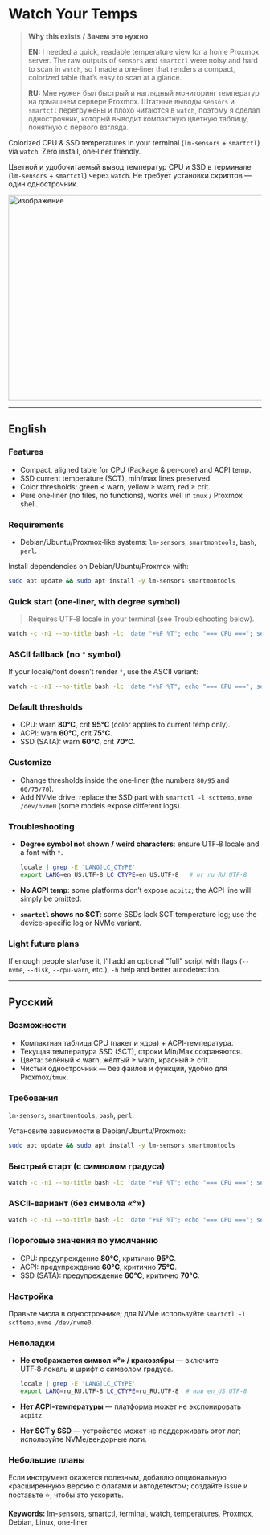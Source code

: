 # Watch Your Temps

> **Why this exists / Зачем это нужно**
>
> **EN:** I needed a quick, readable temperature view for a home Proxmox server. The raw outputs of `sensors` and `smartctl` were noisy and hard to scan in `watch`, so I made a one‑liner that renders a compact, colorized table that’s easy to scan at a glance.
>
> **RU:** Мне нужен был быстрый и наглядный мониторинг температур на домашнем сервере Proxmox. Штатные выводы `sensors` и `smartctl` перегружены и плохо читаются в `watch`, поэтому я сделал однострочник, который выводит компактную цветную таблицу, понятную с первого взгляда.

Colorized CPU & SSD temperatures in your terminal (`lm-sensors` + `smartctl`) via `watch`. Zero install, one‑liner friendly.

Цветной и удобочитаемый вывод температур CPU и SSD в терминале (`lm-sensors` + `smartctl`) через `watch`. Не требует установки скриптов — один однострочник.

<img width="728" height="409" alt="изображение" src="https://github.com/user-attachments/assets/37487a68-128d-4c89-b249-25ed5b164760" />

---

## English

### Features

* Compact, aligned table for CPU (Package & per‑core) and ACPI temp.
* SSD current temperature (SCT), min/max lines preserved.
* Color thresholds: green < warn, yellow ≥ warn, red ≥ crit.
* Pure one‑liner (no files, no functions), works well in `tmux` / Proxmox shell.

### Requirements

* Debian/Ubuntu/Proxmox‑like systems: `lm-sensors`, `smartmontools`, `bash`, `perl`.

Install dependencies on Debian/Ubuntu/Proxmox with:
```bash
sudo apt update && sudo apt install -y lm-sensors smartmontools
```

### Quick start (one‑liner, with degree symbol)

> Requires UTF‑8 locale in your terminal (see Troubleshooting below).

```bash
watch -c -n1 --no-title bash -lc 'date "+%F %T"; echo "=== CPU ==="; sensors 2>/dev/null | perl -Mstrict -Mwarnings -ne '\''BEGIN{ printf "%-16s %8s %8s %8s\n","Sensor","Temp","High","Crit" } our $in_acpi=0; if(/^Adapter:\s*ACPI interface/){ $in_acpi=1; } elsif(/^$/){ $in_acpi=0; } if( /^(Package id \d+|Core \d+):.*?\+([\d.]+)/ ){ my($n,$t)=($1,$2); my($hi)=/high\s*=\s*\+([\d.]+)/? $1:100; my($cr)=/crit\s*=\s*\+([\d.]+)/? $1:100; my $col = ($t>=95) ? "\e[31m" : ($t>=80) ? "\e[33m" : "\e[32m"; if($n =~ /^Package id/){ $n="CPU Package"; printf "%-16s ${col}\e[1m%6.1f°C\e[0m %7s°C %7s°C\n",$n,$t,$hi,$cr; print "\e[2m──────────────────────────────────────────────\e[0m\n"; } else { printf "%-16s ${col}%6.1f°C\e[0m %7s°C %7s°C\n",$n,$t,$hi,$cr; } } elsif( $in_acpi && /^temp\d+:\s*\+?([\d.]+)/ ){ my $t=$1; my $col = ($t>=75) ? "\e[31m" : ($t>=60) ? "\e[33m" : "\e[32m"; printf "%-16s ${col}%6.1f°C\e[0m %7s %7s\n","ACPI temp1",$t,"--","--"; }'\''; echo; echo "=== SSD /dev/sda ==="; smartctl -l scttemp /dev/sda 2>/dev/null | perl -Mstrict -Mwarnings -ne '\''if(/Current Temperature:\s+(\d+)/){ my $t=$1; my $col = ($t>=70) ? "\e[31m" : ($t>=60) ? "\e[33m" : "\e[32m"; printf "%-24s ${col}%5d°C\e[0m\n","Current Temperature:",$t; } elsif(/Power Cycle Min\/Max Temperature:/ || /Lifetime Min\/Max Temperature:/){ print; }'\'''
```

### ASCII fallback (no `°` symbol)

If your locale/font doesn’t render `°`, use the ASCII variant:

```bash
watch -c -n1 --no-title bash -lc 'date "+%F %T"; echo "=== CPU ==="; sensors 2>/dev/null | perl -Mstrict -Mwarnings -ne '\''BEGIN{ printf "%-16s %8s %8s %8s\n","Sensor","Temp","High","Crit" } our $in_acpi=0; if(/^Adapter:\s*ACPI interface/){ $in_acpi=1; } elsif(/^$/){ $in_acpi=0; } if( /^(Package id \d+|Core \d+):.*?\+([\d.]+)/ ){ my($n,$t)=($1,$2); my($hi)=/high\s*=\s*\+([\d.]+)/? $1:100; my($cr)=/crit\s*=\s*\+([\d.]+)/? $1:100; my $col = ($t>=95) ? "\e[31m" : ($t>=80) ? "\e[33m" : "\e[32m"; if($n =~ /^Package id/){ $n="CPU Package"; printf "%-16s ${col}\e[1m%6.1fC\e[0m %7sC %7sC\n",$n,$t,$hi,$cr; print "\e[2m──────────────────────────────────────────────\e[0m\n"; } else { printf "%-16s ${col}%6.1fC\e[0m %7sC %7sC\n",$n,$t,$hi,$cr; } } elsif( $in_acpi && /^temp\d+:\s*\+?([\d.]+)/ ){ my $t=$1; my $col = ($t>=75) ? "\e[31m" : ($t>=60) ? "\e[33m" : "\e[32m"; printf "%-16s ${col}%6.1fC\e[0m %7s %7s\n","ACPI temp1",$t,"--","--"; }'\''; echo; echo "=== SSD /dev/sda ==="; smartctl -l scttemp /dev/sda 2>/dev/null | perl -Mstrict -Mwarnings -ne '\''if(/Current Temperature:\s+(\d+)/){ my $t=$1; my $col = ($t>=70) ? "\e[31m" : ($t>=60) ? "\e[33m" : "\e[32m"; printf "%-24s ${col}%5dC\e[0m\n","Current Temperature:",$t; } elsif(/Power Cycle Min\/Max Temperature:/ || /Lifetime Min\/Max Temperature:/){ print; }'\'''
```

### Default thresholds

* CPU: warn **80°C**, crit **95°C** (color applies to current temp only).
* ACPI: warn **60°C**, crit **75°C**.
* SSD (SATA): warn **60°C**, crit **70°C**.

### Customize

* Change thresholds inside the one‑liner (the numbers `80/95` and `60/75/70`).
* Add NVMe drive: replace the SSD part with `smartctl -l scttemp,nvme /dev/nvme0` (some models expose different logs).

### Troubleshooting

* **Degree symbol not shown / weird characters**: ensure UTF‑8 locale and a font with `°`.

  ```bash
  locale | grep -E 'LANG|LC_CTYPE'
  export LANG=en_US.UTF-8 LC_CTYPE=en_US.UTF-8   # or ru_RU.UTF-8
  ```
* **No ACPI temp**: some platforms don’t expose `acpitz`; the ACPI line will simply be omitted.
* **`smartctl` shows no SCT**: some SSDs lack SCT temperature log; use the device‑specific log or NVMe variant.


### Light future plans

If enough people star/use it, I’ll add an optional "full" script with flags (`--nvme`, `--disk`, `--cpu-warn`, etc.), `-h` help and better autodetection.

---

## Русский

### Возможности

* Компактная таблица CPU (пакет и ядра) + ACPI‑температура.
* Текущая температура SSD (SCT), строки Min/Max сохраняются.
* Цвета: зелёный < warn, жёлтый ≥ warn, красный ≥ crit.
* Чистый однострочник — без файлов и функций, удобно для Proxmox/`tmux`.

### Требования

`lm-sensors`, `smartmontools`, `bash`, `perl`.

Установите зависимости в Debian/Ubuntu/Proxmox:
```bash
sudo apt update && sudo apt install -y lm-sensors smartmontools
```

### Быстрый старт (с символом градуса)

```bash
watch -c -n1 --no-title bash -lc 'date "+%F %T"; echo "=== CPU ==="; sensors 2>/dev/null | perl -Mstrict -Mwarnings -ne '\''BEGIN{ printf "%-16s %8s %8s %8s\n","Sensor","Temp","High","Crit" } our $in_acpi=0; if(/^Adapter:\s*ACPI interface/){ $in_acpi=1; } elsif(/^$/){ $in_acpi=0; } if( /^(Package id \d+|Core \d+):.*?\+([\d.]+)/ ){ my($n,$t)=($1,$2); my($hi)=/high\s*=\s*\+([\d.]+)/? $1:100; my($cr)=/crit\s*=\s*\+([\d.]+)/? $1:100; my $col = ($t>=95) ? "\e[31m" : ($t>=80) ? "\e[33m" : "\e[32m"; if($n =~ /^Package id/){ $n="CPU Package"; printf "%-16s ${col}\e[1m%6.1f°C\e[0m %7s°C %7s°C\n",$n,$t,$hi,$cr; print "\e[2m──────────────────────────────────────────────\e[0m\n"; } else { printf "%-16s ${col}%6.1f°C\e[0m %7s°C %7s°C\n",$n,$t,$hi,$cr; } } elsif( $in_acpi && /^temp\d+:\s*\+?([\d.]+)/ ){ my $t=$1; my $col = ($t>=75) ? "\e[31m" : ($t>=60) ? "\e[33m" : "\e[32m"; printf "%-16s ${col}%6.1f°C\e[0m %7s %7s\n","ACPI temp1",$t,"--","--"; }'\''; echo; echo "=== SSD /dev/sda ==="; smartctl -l scttemp /dev/sda 2>/dev/null | perl -Mstrict -Mwarnings -ne '\''if(/Current Temperature:\s+(\d+)/){ my $t=$1; my $col = ($t>=70) ? "\e[31m" : ($t>=60) ? "\e[33m" : "\e[32m"; printf "%-24s ${col}%5d°C\e[0m\n","Current Temperature:",$t; } elsif(/Power Cycle Min\/Max Temperature:/ || /Lifetime Min\/Max Temperature:/){ print; }'\'''
```

### ASCII‑вариант (без символа «°»)

```bash
watch -c -n1 --no-title bash -lc 'date "+%F %T"; echo "=== CPU ==="; sensors 2>/dev/null | perl -Mstrict -Mwarnings -ne '\''BEGIN{ printf "%-16s %8s %8s %8s\n","Sensor","Temp","High","Crit" } our $in_acpi=0; if(/^Adapter:\s*ACPI interface/){ $in_acpi=1; } elsif(/^$/){ $in_acpi=0; } if( /^(Package id \d+|Core \d+):.*?\+([\d.]+)/ ){ my($n,$t)=($1,$2); my($hi)=/high\s*=\s*\+([\d.]+)/? $1:100; my($cr)=/crit\s*=\s*\+([\d.]+)/? $1:100; my $col = ($t>=95) ? "\e[31m" : ($t>=80) ? "\e[33m" : "\e[32m"; if($n =~ /^Package id/){ $n="CPU Package"; printf "%-16s ${col}\e[1m%6.1fC\e[0m %7sC %7sC\n",$n,$t,$hi,$cr; print "\e[2m──────────────────────────────────────────────\e[0m\n"; } else { printf "%-16s ${col}%6.1fC\e[0m %7sC %7sC\n",$n,$t,$hi,$cr; } } elsif( $in_acpi && /^temp\d+:\s*\+?([\d.]+)/ ){ my $t=$1; my $col = ($t>=75) ? "\e[31m" : ($t>=60) ? "\e[33m" : "\e[32m"; printf "%-16s ${col}%6.1fC\e[0m %7s %7s\n","ACPI temp1",$t,"--","--"; }'\''; echo; echo "=== SSD /dev/sda ==="; smartctl -l scttemp /dev/sda 2>/dev/null | perl -Mstrict -Mwarnings -ne '\''if(/Current Temperature:\s+(\d+)/){ my $t=$1; my $col = ($t>=70) ? "\e[31m" : ($t>=60) ? "\e[33m" : "\e[32m"; printf "%-24s ${col}%5dC\e[0m\n","Current Temperature:",$t; } elsif(/Power Cycle Min\/Max Temperature:/ || /Lifetime Min\/Max Temperature:/){ print; }'\'''
```

### Пороговые значения по умолчанию

* CPU: предупреждение **80°C**, критично **95°C**.
* ACPI: предупреждение **60°C**, критично **75°C**.
* SSD (SATA): предупреждение **60°C**, критично **70°C**.

### Настройка

Правьте числа в однострочнике; для NVMe используйте `smartctl -l scttemp,nvme /dev/nvme0`.

### Неполадки

* **Не отображается символ «°» / кракозябры** — включите UTF‑8‑локаль и шрифт с символом градуса.

  ```bash
  locale | grep -E 'LANG|LC_CTYPE'
  export LANG=ru_RU.UTF-8 LC_CTYPE=ru_RU.UTF-8  # или en_US.UTF-8
  ```
* **Нет ACPI‑температуры** — платформа может не экспонировать `acpitz`.
* **Нет SCT у SSD** — устройство может не поддерживать этот лог; используйте NVMe/вендорные логи.

### Небольшие планы

Если инструмент окажется полезным, добавлю опциональную «расширенную» версию с флагами и автодетектом; создайте issue и поставьте ⭐, чтобы это ускорить.

**Keywords:** lm-sensors, smartctl, terminal, watch, temperatures, Proxmox, Debian, Linux, one-liner
